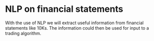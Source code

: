 # NLP on financial statements
With the use of NLP we will extract useful information from financial statements like 10Ks. The information could then be used for input to a trading algorithm.
